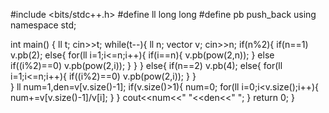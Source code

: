 #include <bits/stdc++.h>
#define ll long long
#define pb push_back
using namespace std;

int main() {
	ll t;
	cin>>t;
	while(t--){
		ll n;
		vector <ll> v;
		cin>>n;
		if(n%2){
			if(n==1) v.pb(2);
			else{
				for(ll i=1;i<=n;i++){
					if(i==n){
						v.pb(pow(2,n));
					}
					else if((i%2)==0)
						v.pb(pow(2,i));
				}
			}
		}
		else{
			if(n==2) v.pb(4);
			else{
				for(ll i=1;i<=n;i++){
					if((i%2)==0)
						v.pb(pow(2,i));
				}
			}		
		}
		ll num=1,den=v[v.size()-1];
		if(v.size()>1){
			num=0;
			for(ll i=0;i<v.size();i++){
				num+=v[v.size()-1]/v[i];
			}
		}
		cout<<num<<" "<<den<<" ";
	}
	return 0;
}